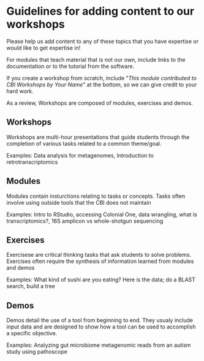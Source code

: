 # Guidelines for adding content to our workshops
Please help us add content to any of these topics that you have expertise or would like to get expertise in!

For modules that teach material that is not our own, include links to the documentation or to the tutorial from the software.

If you create a workshop from scratch, include "*This module contributed to CBI Workshops by Your Name*" at the bottom, so we can give credit to your hard work. 

As a review, Workshops are composed of modules, exercises and demos.

## Workshops
Workshops are multi-hour presentations that guide students through the completion of various tasks related to a common theme/goal.

Examples: Data analysis for metagenomes, Introduction to retrotranscriptomics

## Modules
Modules contain insturctions relating to tasks or concepts. Tasks often involve using outside tools that the CBI does not maintain

Examples: Intro to RStudio, accessing Colonial One, data wrangling, what is transcriptomics?, 16S amplicon vs whole-shotgun sequencing

## Exercises
Exercisese are critical thinking tasks that ask students to solve problems. Exercises often require the synthesis of information learned from modules and demos

Examples: What kind of sushi are you eating? Here is the data; do a BLAST search, build a tree

## Demos
Demos detail the use of a tool from beginning to end. They usualy include input data and are designed to show how a tool can be used to accomplish a specific objective.

Examples: Analyzing gut microbiome metagenomic reads from an autism study using pathoscope


